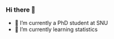 ### Hi there 👋

<!--
**LeeHyunJong/LeeHyunJong** is a ✨ _special_ ✨ repository because its `README.md` (this file) appears on your GitHub profile.

Here are some ideas to get you started:
-->

- 🔭 I’m currently a PhD student at SNU
- 🌱 I’m currently learning statistics
<!--
- 👯 I’m looking to collaborate on ...
- 🤔 I’m looking for help with ...
- 💬 Ask me about ...
- 📫 How to reach me: hyunjong526@snu.ac.kr
- 😄 Pronouns: ...
- ⚡ Fun fact: ...
-->
